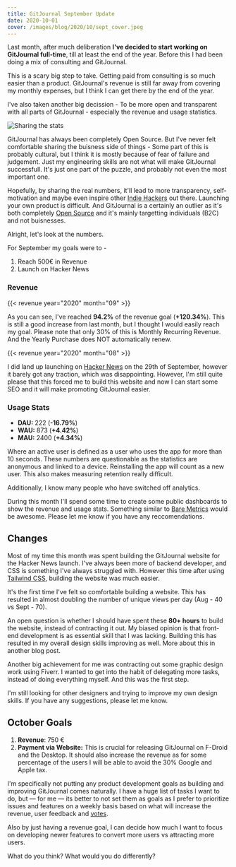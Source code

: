 ```yaml
---
title: GitJournal September Update
date: 2020-10-01
cover: /images/blog/2020/10/sept_cover.jpeg
---
```


Last month, after much deliberation **I've decided to start working on GitJournal full-time**, till at least the end of the year. Before this I had been doing a mix of consulting and GitJournal.

This is a scary big step to take. Getting paid from consulting is so much easier than a product. GitJournal's revenue is still far away from covering my monthly expenses, but I think I can get there by the end of the year.

I've also taken another big decission - To be more open and transparent with all parts of GitJournal - especially the revenue and usage statistics.

![Sharing the stats](/images/blog/2020/10/sept_cover.jpeg)

GitJournal has always been completely Open Source. But I've never felt comfortable sharing the buisness side of things - Some part of this is probably cultural, but I think it is mostly because of fear of failure and judgement. Just my engineering skills are not what will make GitJournal successfull. It's just one part of the puzzle, and probably not even the most important one.

Hopefully, by sharing the real numbers, it'll lead to more transparency, self-motivation and maybe even inspire other [Indie Hackers](https://www.indiehackers.com/product/gitjournal) out there. Launching your own product is difficult. And GitJournal is a certainly an outlier as it's both completely [Open Source](https://github.com/GitJournal/GitJournal/blob/master/LICENSE) and it's mainly targetting individuals (B2C) and not buisnesses.

Alright, let's look at the numbers.

For September my goals were to -

1. Reach 500€ in Revenue
2. Launch on Hacker News

### Revenue

{{< revenue year="2020" month="09" >}}

As you can see, I've reached **94.2%** of the revenue goal (**+120.34%**). This is still a good increase from last month, but I thought I would easily reach my goal. Please note that only 30% of this is Monthly Recurring Revenue. And the Yearly Purchase does NOT automatically renew.

{{< revenue year="2020" month="08" >}}

I did land up launching on [Hacker News](https://news.ycombinator.com/item?id=24627465) on the 29th of September, however it barely got any traction, which was disappointing. However, I'm still quite please that this forced me to build this website and now I can start some SEO and it will make promoting GitJournal easier.

### Usage Stats

- **DAU:** 222 (**-16.79%**)
- **WAU:** 873 (**+4.42%**)
- **MAU:** 2400 (**+4.34%**)

Where an active user is defined as a user who uses the app for more than 10 seconds. These numbers are questionable as the statistics are anonymous and linked to a device. Reinstalling the app will count as a new user. This also makes measuring retention really difficult.

Additionally, I know many people who have switched off analytics.

During this month I'll spend some time to create some public dashboards to show the revenue and usage stats. Something similar to [Bare Metrics](https://baremetrics.com/open-startups) would be awesome. Please let me know if you have any reccomendations.

## Changes

Most of my time this month was spent building the GitJournal website for the Hacker News launch. I've always been more of backend developer, and CSS is something I've always struggled with. However this time after using [Tailwind CSS](https://tailwindcss.com/), building the website was much easier.

It's the first time I've felt so comfortable building a website. This has resulted in almost doubling the number of unique views per day (Aug - 40 vs Sept - 70).

An open question is whether I should have spent these **80+ hours** to build the website, instead of contracting it out. My biased opinion is that front-end development is as essential skill that I was lacking. Building this has resulted in my overall design skills improving as well. More about this in another blog post.

Another big achievement for me was contracting out some graphic design work using Fiverr. I wanted to get into the habit of delegating more tasks, instead of doing everything myself. And this was the first step.

I'm still looking for other designers and trying to improve my own design skills. If you have any suggestions, please let me know.

## October Goals

1. **Revenue**: 750 €
2. **Payment via Website:** This is crucial for releasing GitJournal on F-Droid and the Desktop. It should also increase the revenue as for some percentage of the users I will be able to avoid the 30% Google and Apple tax.

I'm specifically not putting any product development goals as building and improving GitJournal comes naturally. I have a huge list of tasks I want to do, but — for me — its better to not set them as goals as I prefer to prioritize issues and features on a weekly basis based on what will increase the revenue, user feedback and [votes](https://github.com/GitJournal/GitJournal/issues?q=is%3Aissue+is%3Aopen+sort%3Areactions-%2B1-desc).

Also by just having a revenue goal, I can decide how much I want to focus on  developing newer features to convert more users vs attracting more users.

What do you think? What would you do differently?
